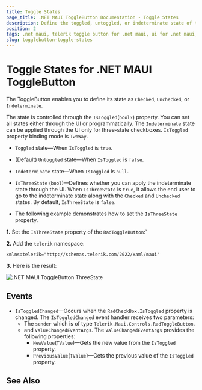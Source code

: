 ```yaml
---
title: Toggle States
page_title: .NET MAUI ToggleButton Documentation - Toggle States
description: Define the toggled, untoggled, or indeterminate state of the Telerik ToggleButton for .NET MAUI.
position: 2
tags: .net maui, telerik toggle button for .net maui, ui for .net maui, toggle button, microsoft .net maui
slug: togglebutton-toggle-states
---
```


# Toggle States for .NET MAUI ToggleButton

The ToggleButton enables you to define its state as `Checked`, `Unchecked`, or `Indeterminate`.

The state is controlled through the `IsToggled`(`bool?`) property. You can set all states either through the UI or programmatically. The `Indeterminate` state can be applied through the UI only for three-state checkboxes. `IsToggled` property binding mode is `TwoWay`.

* `Toggled` state&mdash;When `IsToggled` is `true`.

* (Default) `Untoggled` state&mdash;When `IsToggled` is `false`.

* `Indeterminate` state&mdash;When `IsToggled` is `null`.

* `IsThreeState` (`bool`)&mdash;Defines whether you can apply the indeterminate state through the UI. When `IsThreeState` is `true`, it allows the end user to go to the indeterminate state along with the `Checked` and `Unchecked` states. By default, `IsThreeState` is `false`.

* The following example demonstrates how to set the `IsThreeState` property.

**1.** Set the `IsThreeState` property of the `RadToggleButton`:`

<snippet id='togglebutton-three-state' />

**2.** Add the `telerik` namespace:

```XAML
xmlns:telerik="http://schemas.telerik.com/2022/xaml/maui"
```

**3.** Here is the result:

![.NET MAUI ToggleButton ThreeState](images/checkbox-command.gif)

## Events

* `IsToggledChanged`&mdash;Occurs when the `RadCheckBox.IsToggled` property is changed. The `IsToggledChanged` event handler receives two parameters:
    * The `sender` which is of type `Telerik.Maui.Controls.RadToggleButton`.
    * and `ValueChangedEventArgs`. The `ValueChangedEventArgs` provides the following properties:
        * `NewValue`(`TValue`)&mdash;Gets the new value from the `IsToggled` property.
        * `PreviousValue`(`TValue`)&mdash;Gets the previous value of the `IsToggled` property.

## See Also

